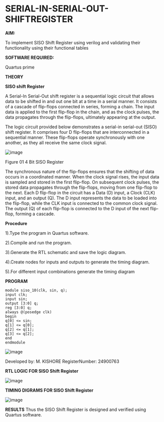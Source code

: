 # SERIAL-IN-SERIAL-OUT-SHIFTREGISTER

**AIM:**

To implement  SISO Shift Register using verilog and validating their functionality using their functional tables

**SOFTWARE REQUIRED:**

Quartus prime

**THEORY**

**SISO shift Register**

A Serial-In Serial-Out shift register is a sequential logic circuit that allows data to be shifted in and out one bit at a time in a serial manner. It consists of a cascade of flip-flops connected in series, forming a chain. The input data is applied to the first flip-flop in the chain, and as the clock pulses, the data propagates through the flip-flops, ultimately appearing at the output.

The logic circuit provided below demonstrates a serial-in serial-out (SISO) shift register. It comprises four D flip-flops that are interconnected in a sequential manner. These flip-flops operate synchronously with one another, as they all receive the same clock signal.

![image](https://github.com/naavaneetha/SERIAL-IN-SERIAL-OUT-SHIFTREGISTER/assets/154305477/e81c4072-37f9-46c6-8145-566764b74c3a)

Figure 01 4 Bit SISO Register

The synchronous nature of the flip-flops ensures that the shifting of data occurs in a coordinated manner. When the clock signal rises, the input data is sampled and stored in the first flip-flop. On subsequent clock pulses, the stored data propagates through the flip-flops, moving from one flip-flop to the next.
Each D flip-flop in the circuit has a Data (D) input, a Clock (CLK) input, and an output (Q). The D input represents the data to be loaded into the flip-flop, while the CLK input is connected to the common clock signal. The output (Q) of each flip-flop is connected to the D input of the next flip-flop, forming a cascade.

**Procedure**


1).Type the program in Quartus software.

2).Compile and run the program.

3).Generate the RTL schematic and save the logic diagram.

4).Create nodes for inputs and outputs to generate the timing diagram.

5).For different input combinations generate the timing diagram


**PROGRAM**

```
module siso_10(clk, sin, q);
input clk;
input sin;
output [3:0] q;
reg [3:0] q;
always @(posedge clk)
begin
q[0] <= sin;
q[1] <= q[0];
q[2] <= q[1];
q[3] <= q[2];
end
endmodule

```


![image](https://github.com/user-attachments/assets/578db889-f84d-4e2e-b451-555b4e32e3f1)


Developed by: M. KISHORE
RegisterNumber: 24900763



**RTL LOGIC FOR SISO Shift Register**

![image](https://github.com/user-attachments/assets/5f243d24-351f-453f-b4b0-1e8860eff20f)


**TIMING DIGRAMS FOR SISO Shift Register**

![image](https://github.com/user-attachments/assets/ad1df29e-c7e3-4af8-93d5-6e281c7811c5)


**RESULTS**
Thus the SISO Shift Register is designed and verified using Quartus software.
